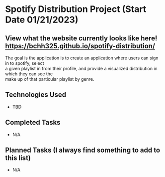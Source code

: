 # Spotify Distribution Project (Start Date 01/21/2023)

## **View what the website currently looks like here! https://bchh325.github.io/spotify-distribution/**

The goal is the application is to create an application where users can sign in to spotify, select <br>
a given playlist in from their profile, and provide a visualized distribution in which they can see the <br>
make up of that particular playlist by genre.

## Technologies Used
* TBD

## Completed Tasks
* N/A

## Planned Tasks (I always find something to add to this list)
* N/A
